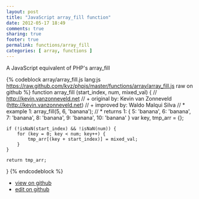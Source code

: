 ```yaml
---
layout: post
title: "JavaScript array_fill function"
date: 2012-05-17 18:49
comments: true
sharing: true
footer: true
permalink: functions/array_fill
categories: [ array, functions ]
---
```

A JavaScript equivalent of PHP's array_fill
<!-- more -->
{% codeblock array/array_fill.js lang:js https://raw.github.com/kvz/phpjs/master/functions/array/array_fill.js raw on github %}
function array_fill (start_index, num, mixed_val) {
    // http://kevin.vanzonneveld.net
    // +   original by: Kevin van Zonneveld (http://kevin.vanzonneveld.net)
    // +   improved by: Waldo Malqui Silva
    // *     example 1: array_fill(5, 6, 'banana');
    // *     returns 1: { 5: 'banana', 6: 'banana', 7: 'banana', 8: 'banana', 9: 'banana', 10: 'banana' }
    var key, tmp_arr = {};

    if (!isNaN(start_index) && !isNaN(num)) {
        for (key = 0; key < num; key++) {
            tmp_arr[(key + start_index)] = mixed_val;
        }
    }

    return tmp_arr;
}
{% endcodeblock %}
<ul>
 <li><a href="https://github.com/kvz/phpjs/blob/master/functions/array/array_fill.js">view on github</a></li>
 <li><a href="https://github.com/kvz/phpjs/edit/master/functions/array/array_fill.js">edit on github</a></li>
</ul>
